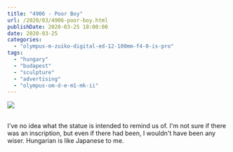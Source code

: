 ```yaml
---
title: "4906 - Poor Boy"
url: /2020/03/4906-poor-boy.html
publishDate: 2020-03-25 18:00:00
date: 2020-03-25
categories: 
  - "olympus-m-zuiko-digital-ed-12-100mm-f4-0-is-pro"
tags: 
  - "hungary"
  - "budapest"
  - "sculpture"
  - "advertising"
  - "olympus-om-d-e-m1-mk-ii"
---
```

<div class="container">
<div class="center"><a target="_blank" href="https://d25zfm9zpd7gm5.cloudfront.net/1200x1200/2018/20180520_155324_lr.jpg"><img class="webfeedsFeaturedVisual" src="https://d25zfm9zpd7gm5.cloudfront.net/0600x0600/2018/20180520_155324_lr.jpg" /></a></div>
</div>
<br />

I've no idea what the statue is intended to remind us of. I'm not
sure if there was an inscription, but even if there had been, I
wouldn't have been any wiser. Hungarian is like Japanese to me.